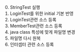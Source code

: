 0. StringTest 실행
1. LoginTest를 위한 initial 기본 반영
2. LoginTest관련 소스 등록
3. MemberTest관련 소스 등록
4. java class 특성에 맞게 파일명 변경
5. 파일명 다시 원복
6. 인터셉터 관련 소스 등록